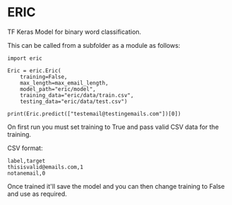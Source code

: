 # ERIC
TF Keras Model for binary word classification.




This can be called from a subfolder as a module as follows:

```
import eric

Eric = eric.Eric(
    training=False,
    max_length=max_email_length,
    model_path="eric/model",
    training_data="eric/data/train.csv",
    testing_data="eric/data/test.csv")

print(Eric.predict(["testemail@testingemails.com"])[0])
```

On first run you must set training to True and pass valid CSV data for the training.

CSV format:
```
label,target
thisisvalid@emails.com,1
notanemail,0
```

Once trained it'll save the model and you can then change training to False and use as required.
